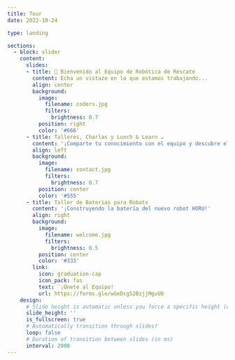```yaml
---
title: Tour
date: 2022-10-24

type: landing

sections:
  - block: slider
    content:
      slides:
      - title: 👋 Bienvenido al Equipo de Robótica de Rescate
        content: Echa un vistazo en lo que estamos trabajando...
        align: center
        background:
          image:
            filename: coders.jpg
            filters:
              brightness: 0.7
          position: right
          color: '#666'
      - title: Talleres, Charlas y Lunch & Learn ☕️
        content: '¡Comparte tu conocimiento con el equipo y descubre el excitante mundo de la robótica con nosotros!'
        align: left
        background:
          image:
            filename: contact.jpg
            filters:
              brightness: 0.7
          position: center
          color: '#555'
      - title: Taller de Baterias para Robots
        content: '¡Construyendo la batería del nuevo robot HORU!'
        align: right
        background:
          image:
            filename: welcome.jpg
            filters:
              brightness: 0.5
          position: center
          color: '#333'
        link:
          icon: graduation-cap
          icon_pack: fas
          text: ¨¡Únete al Equipo!
          url: https://forms.gle/wGeDcg52BzjjMgvU8
    design:
      # Slide height is automatic unless you force a specific height (e.g. '400px')
      slide_height: ''
      is_fullscreen: true
      # Automatically transition through slides?
      loop: false
      # Duration of transition between slides (in ms)
      interval: 2000
---
```

